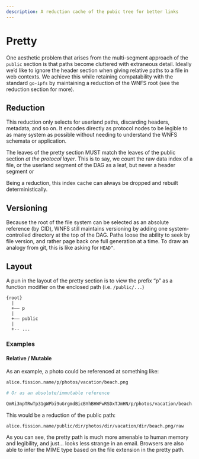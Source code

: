 ```yaml
---
description: A reduction cache of the pubic tree for better links
---
```


# Pretty

One aesthetic problem that arises from the multi-segment approach of the `public` section is that paths become cluttered with extraneous detail. Ideally we’d like to ignore the header section when giving relative paths to a file in web contexts. We achieve this while retaining compatability with the standard `go-ipfs` by maintaining a reduction of the WNFS root \(see the reduction section for more\).

## Reduction

This reduction only selects for userland paths, discarding headers, metadata, and so on. It encodes directly as protocol nodes to be legible to as many system as possible without needing to understand the WNFS schemata or application.

The leaves of the pretty section MUST match the leaves of the public section _at the protocol layer_. This is to say, we count the raw data index of a file, or the userland segment of the DAG as a leaf, but never a header segment or 

Being a reduction, this index cache can always be dropped and rebuilt deterministically.

## Versioning

Because the root of the file system can be selected as an absolute reference \(by CID\), WNFS still maintains versioning by adding one system-controlled directory at the top of the DAG. Paths loose the ability to seek by file version, and rather page back one full generation at a time. To draw an analogy from git, this is like asking for `HEAD^`.

## Layout

A pun in the layout of the pretty section is to view the prefix “p” as a function modifier on the enclosed path \(i.e. `/public/...`\)

```text
{root}
  |
  +—— p
  |
  +—— public
  |
  +-- ...
```

### Examples

#### Relative / Mutable

As an example, a photo could be referenced at something like:

```bash
alice.fission.name/p/photos/vacation/beach.png

# Or as an absolute/immutable reference

QmRi3npTRwTp31gWPbi9uGrgmdBicBYhBHWFwRSDxTJmHN/p/photos/vacation/beach.png
```

This would be a reduction of the public path:

```text
alice.fission.name/public/dir/photos/dir/vacation/dir/beach.png/raw
```

As you can see, the pretty path is much more amenable to human memory and legibility, and just... looks less strange in an email. Browsers are also able to infer the MIME type based on the file extension in the pretty path.

